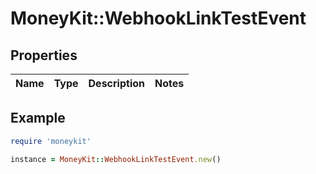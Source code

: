 # MoneyKit::WebhookLinkTestEvent

## Properties

| Name | Type | Description | Notes |
| ---- | ---- | ----------- | ----- |

## Example

```ruby
require 'moneykit'

instance = MoneyKit::WebhookLinkTestEvent.new()
```

